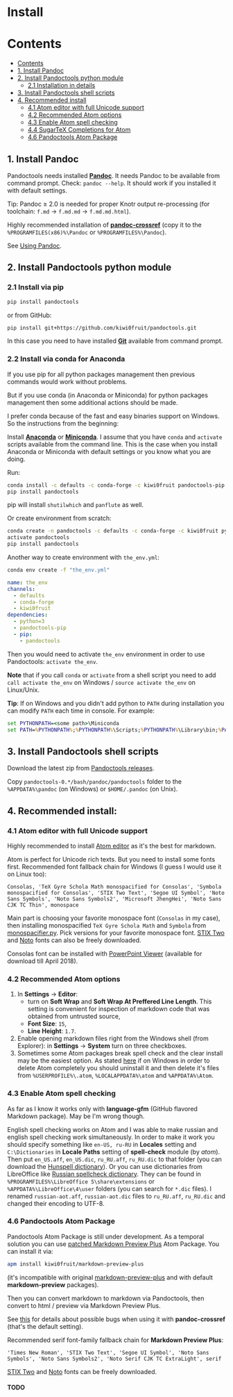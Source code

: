 # Install

# Contents

* [Contents](#contents)
* [1. Install Pandoc](#1-install-pandoc)
* [2. Install Pandoctools python module](#2-install-pandoctools-python-module)
  * [2.1 Installation in details](#21-installation-in-details)
* [3. Install Pandoctools shell scripts](#3-install-pandoctools-shell-scripts)
* [4. Recommended install](#4-recommended-install)
  * [4.1 Atom editor with full Unicode support](#41-atom-editor-with-full-unicode-support)
  * [4.2 Recommended Atom options](#42-recommended-atom-options)
  * [4.3 Enable Atom spell checking](#43-enable-atom-spell-checking)
  * [4.4 SugarTeX Completions for Atom](#44-sugartex-completions-for-atom)
  * [4.6 Pandoctools Atom Package](#46-pandoctools-atom-package)


## 1. Install Pandoc

Pandoctools needs installed [**Pandoc**](https://github.com/jgm/pandoc/releases). It needs Pandoc to be available from command prompt. Check: `pandoc --help`. It should work if you installed it with default settings.

Tip: Pandoc ≥ 2.0 is needed for proper Knotr output re-processing (for toolchain: `f.md` → `f.md.md` → `f.md.md.html`).

Highly recommended installation of [**pandoc-crossref**](https://github.com/lierdakil/pandoc-crossref/releases) (copy it to the `%PROGRAMFILES(x86)%\Pandoc` or `%PROGRAMFILES%\Pandoc`).

See [Using Pandoc](tips.md#using-pandoc).


## 2. Install Pandoctools python module


### 2.1 Install via pip

```sh
pip install pandoctools
```

or from GitHub:
```sh
pip install git+https://github.com/kiwi0fruit/pandoctools.git
```
In this case you need to have installed [**Git**](https://git-scm.com/downloads) available from command prompt.


### 2.2 Install via conda for Anaconda

If you use pip for all python packages management then previous commands would work without problems.

But if you use conda (in Anaconda or Miniconda) for python packages management then some additional actions should be made.

I prefer conda because of the fast and easy binaries support on Windows. So the instructions from the beginning:

Install [**Anaconda**](https://www.continuum.io/downloads) or [**Miniconda**](https://conda.io/miniconda.html). I assume that you have `conda` and `activate` scripts available from the command line. This is the case when you install Anaconda or Miniconda with default settings or you know what you are doing.

Run:

```sh
conda install -c defaults -c conda-forge -c kiwi0fruit pandoctools-pip
pip install pandoctools
```

pip will install `shutilwhich` and `panflute` as well.

Or create environment from scratch:

```sh
conda create -n pandoctools -c defaults -c conda-forge -c kiwi0fruit python=3 pandoctools-pip
activate pandoctools
pip install pandoctools
```

Another way to create environment with `the_env.yml`:

```sh
conda env create -f "the_env.yml"
```

```yaml
name: the_env
channels:
  - defaults
  - conda-forge
  - kiwi0fruit
dependencies:
  - python=3
  - pandoctools-pip
  - pip:
    - pandoctools
```

Then you would need to activate `the_env` environment in order to use Pandoctools: `activate the_env`.

**Note** that if you call `conda` or `activate` from a shell script you need to add `call activate the_env` on Windows / `source activate the_env` on Linux/Unix.

**Tip**: If on Windows and you didn't add python to `PATH` during installation you can modify `PATH` each time in console. For example:
```bat
set PYTHONPATH=<some path>\Miniconda
set PATH=%PYTHONPATH%;%PYTHONPATH%\Scripts;%PYTHONPATH%\Library\bin;%PATH%
```


## 3. Install Pandoctools shell scripts

Download the latest zip from [Pandoctools releases](https://github.com/kiwi0fruit/pandoctools/releases).

Copy `pandoctools-0.*/bash/pandoc/pandoctools` folder to the `%APPDATA%\pandoc` (on Windows) or `$HOME/.pandoc` (on Unix).


## 4. Recommended install:

### 4.1 Atom editor with full Unicode support

Highly recommended to install [Atom editor](https://atom.io/) as it's the best for markdown.

Atom is perfect for Unicode rich texts. But you need to install some fonts first. Recommended font fallback chain for Windows (I guess I would use it on Linux too):

`Consolas, 'TeX Gyre Schola Math monospacified for Consolas', 'Symbola monospacified for Consolas', 'STIX Two Text', 'Segoe UI Symbol', 'Noto Sans Symbols', 'Noto Sans Symbols2', 'Microsoft JhengHei', 'Noto Sans CJK TC Thin', monospace`

Main part is choosing your favorite monospace font (`Consolas` in my case), then installing monospacified `TeX Gyre Schola Math` and `Symbola` from [monospacifier.py](https://github.com/cpitclaudel/monospacifier). Pick versions for your favorite monospace font. [STIX Two](http://www.stixfonts.org/) and [Noto](https://www.google.com/get/noto/) fonts can also be freely downloaded.

Consolas font can be installed with [PowerPoint Viewer](https://www.microsoft.com/en-us/download/details.aspx?id=13) (available for download till April 2018).


### 4.2 Recommended Atom options

1. In **Settings** → **Editor**:
    * turn on **Soft Wrap** and **Soft Wrap At Preffered Line Length**. This setting is convenient for inspection of markdown code that was obtained from untrusted source,
    * **Font Size**: `15`,
    * **Line Height**: `1.7`.
2. Enable opening markdown files right from the Windows shell (from Explorer): in **Settings** → **System** turn on three checkboxes.
3. Sometimes some Atom packages break spell check and the clear install may be the easiest option. As stated [here](https://discuss.atom.io/t/how-to-completely-uninstall-atom-from-windows/17338) if on Windows in order to delete Atom completely you should uninstall it and then delete it's files from `%USERPROFILE%\.atom`, `%LOCALAPPDATA%\atom` and `%APPDATA%\Atom`.


### 4.3 Enable Atom spell checking

As far as I know it works only with **language-gfm** (GitHub flavored Markdown package). May be I'm wrong though.

English spell checking works on Atom and I was able to make russian and english spell checking work simultaneously. In order to make it work you should specify something like `en-US, ru-RU` in **Locales** setting and `C:\Dictionaries` in **Locale Paths** setting of **spell-check** module (by _atom_). Then put `en_US.aff`, `en_US.dic`, `ru_RU.aff`, `ru_RU.dic` to that folder (you can download the [Hunspell dictionary](https://sourceforge.net/projects/hunspell/files/Spelling%20dictionaries/en_US/)). Or you can use dictionaries from LibreOffice like [Russian spellcheck dictionary](https://extensions.libreoffice.org/extensions/russian-spellcheck-dictionary.-based-on-works-of-aot-group). They can be found in `%PROGRAMFILES%\LibreOffice 5\share\extensions` or `%APPDATA%\LibreOffice\4\user` folders (you can search for `*.dic` files). I renamed `russian-aot.aff`, `russian-aot.dic` files to `ru_RU.aff`, `ru_RU.dic` and changed their encoding to UTF-8.


### 4.6 Pandoctools Atom Package

Pandoctools Atom Package is still under development. As a temporal solution you can use [patched Markdown Preview Plus](https://github.com/kiwi0fruit/markdown-preview-plus) Atom Package. You can install it via:
```sh
apm install kiwi0fruit/markdown-preview-plus
```
(it's incompatible with original [markdown-preview-plus](https://atom.io/packages/markdown-preview-plus) and with default **markdown-preview** packages).

Then you can convert markdown to markdown via Pandoctools, then convert to html / preview via Markdown Preview Plus.

See [this](https://github.com/atom-community/markdown-preview-plus/issues/255) for details about possible bugs when using it with **pandoc-crossref** (that's the default setting).

Recommended serif font-family fallback chain for **Markdown Preview Plus**:

`'Times New Roman', 'STIX Two Text', 'Segoe UI Symbol', 'Noto Sans Symbols', 'Noto Sans Symbols2', 'Noto Serif CJK TC ExtraLight', serif`

[STIX Two](http://www.stixfonts.org/) and [Noto](https://www.google.com/get/noto/) fonts can be freely downloaded.

#### TODO
